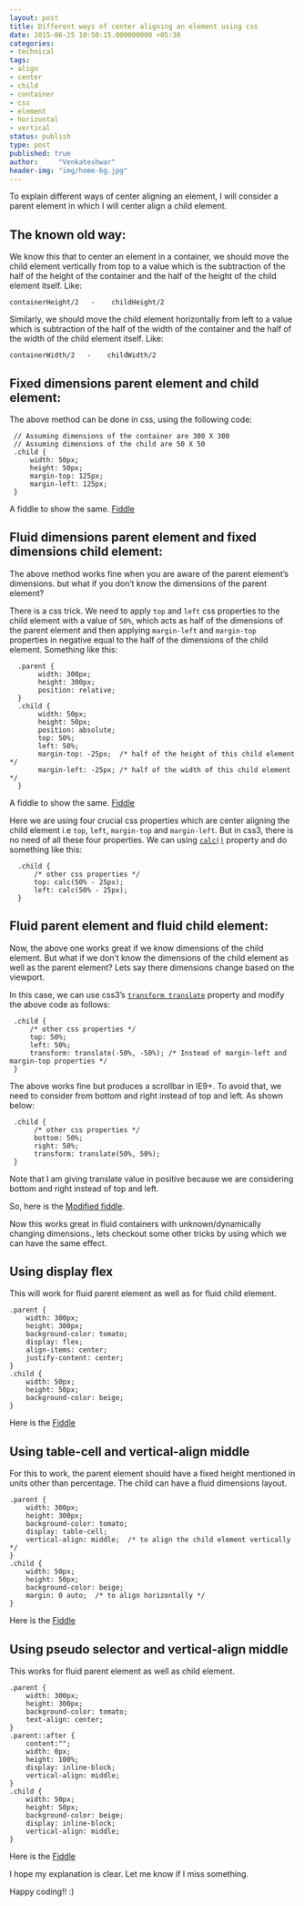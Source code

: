 ```yaml
---
layout: post
title: Different ways of center aligning an element using css
date: 2015-06-25 10:50:15.000000000 +05:30
categories:
- technical
tags:
- align
- center
- child
- container
- css
- element
- horizontal
- vertical
status: publish
type: post
published: true
author:     "Venkateshwar"
header-img: "img/home-bg.jpg"
---
```

<p>To explain different ways of center aligning an element, I will consider a parent element in which I will center align a child element.</p>
<h2 id="the-known-old-way">The known old way:</h2>
<p>We know this that to center an element in a container, we should move the child element vertically from top to a value which is the subtraction of the half of the height of the container and the half of the height of the child element itself. Like:</p>
<pre><code>containerHeight/2   -    childHeight/2
</code></pre>
<p>Similarly, we should move the child element horizontally from left to a value which is subtraction of the half of the width of the container and the half of the width of the child element itself. Like:</p>
<pre><code>containerWidth/2   -    childWidth/2
</code></pre>
<h2 id="fixed-dimensions-parent-element-and-child-element">Fixed dimensions parent element and child element:</h2>
<p>The above method can be done in css, using the following code:</p>
<pre><code> // Assuming dimensions of the container are 300 X 300
 // Assuming dimensions of the child are 50 X 50
 .child {
     width: 50px;
     height: 50px;
     margin-top: 125px;
     margin-left: 125px;
 }
</code></pre>
<p>A fiddle to show the same. <a href="http://jsfiddle.net/4nckcu2m/">Fiddle</a></p>
<h2 id="fluid-dimensions-parent-element-and-fixed-dimensions-child-element">Fluid dimensions parent element and fixed dimensions child element:</h2>
<p>The above method works fine when you are aware of the parent element’s dimensions. but what if you don’t know the dimensions of the parent element?</p>
<p>There is a css trick. We need to apply <code>top</code> and <code>left</code> css properties to the child element with a value of <code>50%</code>, which acts as half of the dimensions of the parent element and then applying <code>margin-left</code> and <code>margin-top</code> properties in negative equal to the half of the dimensions of the child element. Something like this:</p>
<pre><code>  .parent {
       width: 300px;
       height: 300px;
       position: relative;
  }
  .child {
       width: 50px;
       height: 50px;
       position: absolute;
       top: 50%;
       left: 50%;
       margin-top: -25px;  /* half of the height of this child element */
       margin-left: -25px; /* half of the width of this child element */
  }
</code></pre>
<p>A fiddle to show the same. <a href="http://jsfiddle.net/4nckcu2m/1/">Fiddle</a></p>
<p>Here we are using four crucial css properties which are center aligning the child element i.e <code>top</code>, <code>left</code>, <code>margin-top</code> and <code>margin-left</code>. But in css3, there is no need of all these four properties. We can using <a href="https://developer.mozilla.org/en-US/docs/Web/CSS/calc"><code>calc()</code></a> property and do something like this:</p>
<pre><code>  .child {
      /* other css properties */
      top: calc(50% - 25px);
      left: calc(50% - 25px);
  }
</code></pre>
<h2 id="fluid-parent-element-and-fluid-child-element">Fluid parent element and fluid child element:</h2>
<p>Now, the above one works great if we know dimensions of the child element. But what if we don’t know the dimensions of the child element as well as the parent element? Lets say there dimensions change based on the viewport.</p>
<p>In this case, we can use css3’s <a href="https://developer.mozilla.org/en-US/docs/Web/CSS/transform#Browser_compatibility"><code>transform translate</code></a> property and modify the above code as follows:</p>
<pre><code> .child {
     /* other css properties */
     top: 50%;
     left: 50%;
     transform: translate(-50%, -50%); /* Instead of margin-left and margin-top properties */
 }
</code></pre>
<p>The above works fine but produces a scrollbar in IE9+. To avoid that, we need to consider from bottom and right instead of top and left. As shown below:</p>
<pre><code> .child {
      /* other css properties */
      bottom: 50%;
      right: 50%;
      transform: translate(50%, 50%);
 }
</code></pre>
<p>Note that I am giving translate value in positive because we are considering bottom and right instead of top and left.</p>
<p>So, here is the <a href="http://jsfiddle.net/4nckcu2m/2/">Modified fiddle</a>.</p>
<p>Now this works great in fluid containers with unknown/dynamically changing dimensions., lets checkout some other tricks by using which we can have the same effect.</p>
<h2 id="using-display-flex">Using display flex</h2>
<p>This will work for fluid parent element as well as for fluid child element.</p>
<pre><code>.parent {
    width: 300px;
    height: 300px;
    background-color: tomato;
    display: flex;
    align-items: center;
    justify-content: center;
}
.child {
    width: 50px;
    height: 50px;
    background-color: beige;
}
</code></pre>
<p>Here is the <a href="http://jsfiddle.net/venkateshwar/4nckcu2m/6/">Fiddle</a></p>
<h2 id="using-table-cell-and-vertical-align-middle">Using table-cell and vertical-align middle</h2>
<p>For this to work, the parent element should have a fixed height mentioned in units other than percentage. The child can have a fluid dimensions layout.</p>
<pre><code>.parent {
    width: 300px;
    height: 300px;
    background-color: tomato;
    display: table-cell;
    vertical-align: middle;  /* to align the child element vertically */
}
.child {
    width: 50px;
    height: 50px;
    background-color: beige;
    margin: 0 auto;  /* to align horizontally */
}
</code></pre>
<p>Here is the <a href="http://jsfiddle.net/4nckcu2m/4/">Fiddle</a></p>
<h2 id="using-pseudo-selector-and-vertical-align-middle">Using pseudo selector and vertical-align middle</h2>
<p>This works for fluid parent element as well as child element. </p>
<pre><code>.parent {
    width: 300px;
    height: 300px;
    background-color: tomato;
    text-align: center;
}
.parent::after {
    content:"";
    width: 0px;
    height: 100%;
    display: inline-block;
    vertical-align: middle;
}
.child {
    width: 50px;
    height: 50px;
    background-color: beige;
    display: inline-block;
    vertical-align: middle;
}
</code></pre>
<p>Here is the <a href="http://jsfiddle.net/4nckcu2m/3/">Fiddle</a></p>
<p>I hope my explanation is clear. Let me know if I miss something. </p>
<p>Happy coding!! :)</p>
